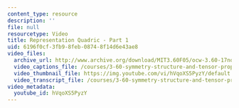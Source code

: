```yaml
---
content_type: resource
description: ''
file: null
resourcetype: Video
title: Representation Quadric - Part 1
uid: 6196f0cf-3fb9-8feb-0874-8f14d6e43ae8
video_files:
  archive_url: http://www.archive.org/download/MIT3.60F05/ocw-3.60-17nov2005-pt1-220k.mp4
  video_captions_file: /courses/3-60-symmetry-structure-and-tensor-properties-of-materials-fall-2005/a3a03962f415594b9c059ba1b05f820c_hVqoXS5PyzY.vtt
  video_thumbnail_file: https://img.youtube.com/vi/hVqoXS5PyzY/default.jpg
  video_transcript_file: /courses/3-60-symmetry-structure-and-tensor-properties-of-materials-fall-2005/ecfb63cc048a6392293a3c477d2e1018_hVqoXS5PyzY.pdf
video_metadata:
  youtube_id: hVqoXS5PyzY
---
```

